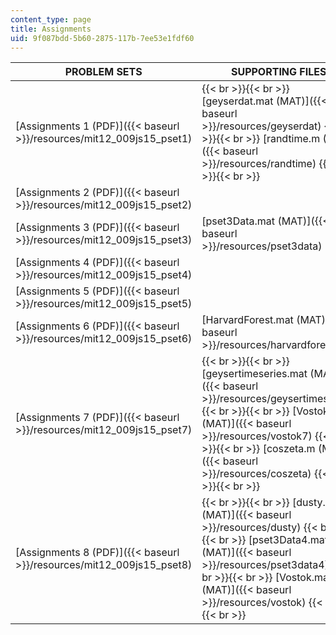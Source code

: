 ```yaml
---
content_type: page
title: Assignments
uid: 9f087bdd-5b60-2875-117b-7ee53e1fdf60
---
```


| PROBLEM SETS | SUPPORTING FILES |
| --- | --- |
| [Assignments 1 (PDF)]({{< baseurl >}}/resources/mit12_009js15_pset1) |  {{< br >}}{{< br >}} [geyserdat.mat (MAT)]({{< baseurl >}}/resources/geyserdat) {{< br >}}{{< br >}} [randtime.m (M)]({{< baseurl >}}/resources/randtime) {{< br >}}{{< br >}}  |
| [Assignments 2 (PDF)]({{< baseurl >}}/resources/mit12_009js15_pset2) | &nbsp; |
| [Assignments 3 (PDF)]({{< baseurl >}}/resources/mit12_009js15_pset3) | [pset3Data.mat (MAT)]({{< baseurl >}}/resources/pset3data) |
| [Assignments 4 (PDF)]({{< baseurl >}}/resources/mit12_009js15_pset4) | &nbsp; |
| [Assignments 5 (PDF)]({{< baseurl >}}/resources/mit12_009js15_pset5) | &nbsp; |
| [Assignments 6 (PDF)]({{< baseurl >}}/resources/mit12_009js15_pset6) | [HarvardForest.mat (MAT)]({{< baseurl >}}/resources/harvardforest) |
| [Assignments 7 (PDF)]({{< baseurl >}}/resources/mit12_009js15_pset7) |  {{< br >}}{{< br >}} [geysertimeseries.mat (MAT)]({{< baseurl >}}/resources/geysertimeseries) {{< br >}}{{< br >}} [Vostok7.mat (MAT)]({{< baseurl >}}/resources/vostok7) {{< br >}}{{< br >}} [coszeta.m (M)]({{< baseurl >}}/resources/coszeta) {{< br >}}{{< br >}}  |
| [Assignments 8 (PDF)]({{< baseurl >}}/resources/mit12_009js15_pset8) |  {{< br >}}{{< br >}} [dusty.mat (MAT)]({{< baseurl >}}/resources/dusty) {{< br >}}{{< br >}} [pset3Data4.mat (MAT)]({{< baseurl >}}/resources/pset3data4) {{< br >}}{{< br >}} [Vostok.mat (MAT)]({{< baseurl >}}/resources/vostok) {{< br >}}{{< br >}}